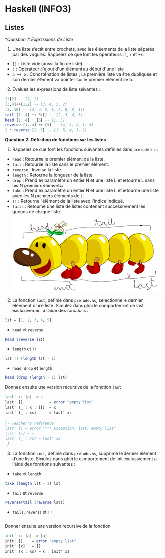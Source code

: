 # Haskell (INFO3)
## Listes

**Question 1: Expressions de Liste*
1. Une liste s’ecrit entre crochets, avec les éléements de la liste séparés par des virgules. Rappelez ce que font les operateurs ``[]``, ``:`` et ``++``.
* ``[]`` : Liste vide (aussi la fin de liste).
* ``:`` : Opérateur d'ajout d'un élément au début d'une liste.
* ``a ++ b`` : Concaténation de listes ; La première liste va être dupliquée et son dernier élément va pointer sur le premier élément de b.
2. Evaluez les expressions de liste suivantes :
```haskell
1:[2] -- [1, 2]
[3,4]++[1,2] -- [3, 4, 1, 2]
[3..10] -- [3, 4, 5, 6, 7, 8, 9, 10]
tail [1..4] ++ 5:[] -- [2, 3, 4, 5]
head [1..4] : [5] -- [1, 5]
reverse [1..4] ++ [5] -- [4, 3, 2, 1, 5]
1 : reverse [2..5] -- [1, 5, 4, 3, 2]
```
**Question 2: Définition de fonctions sur les listes**
1. Rappelez ce que font les fonctions suivantes définies dans ``prelude.hs`` :
* ``head`` : Retourne le premier élément de la liste.
* ``tail`` : Retourne la liste sans le premier élément.
* ``reverse`` : Inverse la liste.
* ``length`` : Retourne la longueur de la liste.
* ``drop`` : Prend en paramètre un entier N et une liste L et retourne L sans les N premiers éléments.
* ``take`` : Prend en paramètre un entier N et une liste L et retourne une liste avec les N premiers éléments de L.
* ``!!`` : Retourne l'élément de la liste avec l'indice indiqué.
* ``tails`` : Retourne une liste de listes contenant successivement les queues de chaque liste.
![alt text](Haskell_Caterpillar.PNG "Haskell Caterpillar")

2. La fonction ``last``, définie dans ``prelude.hs``, selectionne le dernier éléement d’une liste. Simulez dans ghci le comportement de last exclusivement a l’aide des fonctions :
```haskell
lst = [1, 2, 3, 4, 5]
```
* ``head`` et ``reverse``
```haskell
head (reverse lst)
```
* ``length`` et ``!!``
```haskell
lst !! (length lst - 1)
```
* ``head``, ``drop`` et ``length``.
```haskell
head (drop (length - 1) lst)
```
Donnez ensuite une version récursive de la fonction ``last``.
```haskell
last' :: [a] -> a
last' []			= error "empty list"
last' (_ : x : [])	= x
last' (_ : xs)		= last' xs

{- Teacher's reference
last' [] = error "*** Exception: last: empty list"
last' [x] = x
last' (_ : xs) = last' xs
-}
```

3. La fonction ``init``, definie dans ``prelude.hs``, supprime le dernier élément d’une liste. Simulez dans ghci le comportement de init exclusivement a l’aide des fonctions suivantes :
* ``take`` et ``length``
```haskell
take (length lst - 1) lst
```
* ``tail`` et ``reverse``
```haskell
reverse(tail (reverse lst))
```
* ``tails``, ``reverse`` et ``!!``
```haskell

```
Donner ensuite une version recursive de la fonction
```haskell
init' :: [a] -> [a]
init' []	= error "empty list"
init' [x] 	= []
init' (x : xs) = x : init' xs
```